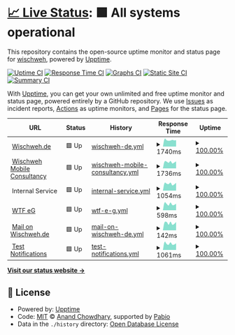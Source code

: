 # [📈 Live Status](https://wischweh.github.io/upptime): <!--live status--> **🟩 All systems operational**

This repository contains the open-source uptime monitor and status page for [wischweh](www.mobile-consultancy.de), powered by [Upptime](https://github.com/upptime/upptime).

[![Uptime CI](https://github.com/wischweh/upptime/workflows/Uptime%20CI/badge.svg)](https://github.com/wischweh/upptime/actions?query=workflow%3A%22Uptime+CI%22)
[![Response Time CI](https://github.com/wischweh/upptime/workflows/Response%20Time%20CI/badge.svg)](https://github.com/wischweh/upptime/actions?query=workflow%3A%22Response+Time+CI%22)
[![Graphs CI](https://github.com/wischweh/upptime/workflows/Graphs%20CI/badge.svg)](https://github.com/wischweh/upptime/actions?query=workflow%3A%22Graphs+CI%22)
[![Static Site CI](https://github.com/wischweh/upptime/workflows/Static%20Site%20CI/badge.svg)](https://github.com/wischweh/upptime/actions?query=workflow%3A%22Static+Site+CI%22)
[![Summary CI](https://github.com/wischweh/upptime/workflows/Summary%20CI/badge.svg)](https://github.com/wischweh/upptime/actions?query=workflow%3A%22Summary+CI%22)

With [Upptime](https://upptime.js.org), you can get your own unlimited and free uptime monitor and status page, powered entirely by a GitHub repository. We use [Issues](https://github.com/wischweh/upptime/issues) as incident reports, [Actions](https://github.com/wischweh/upptime/actions) as uptime monitors, and [Pages](https://wischweh.github.io/upptime) for the status page.

<!--start: status pages-->
<!-- This summary is generated by Upptime (https://github.com/upptime/upptime) -->
<!-- Do not edit this manually, your changes will be overwritten -->
<!-- prettier-ignore -->
| URL | Status | History | Response Time | Uptime |
| --- | ------ | ------- | ------------- | ------ |
| <img alt="" src="https://icons.duckduckgo.com/ip3/www.wischweh.de.ico" height="13"> [Wischweh.de](https://www.wischweh.de) | 🟩 Up | [wischweh-de.yml](https://github.com/wischweh/upptime-monitoring-wischweh.de/commits/HEAD/history/wischweh-de.yml) | <details><summary><img alt="Response time graph" src="./graphs/wischweh-de/response-time-week.png" height="20"> 1740ms</summary><br><a href="https://wischweh.github.io/upptime-monitoring-wischweh.de/history/wischweh-de"><img alt="Response time 1621" src="https://img.shields.io/endpoint?url=https%3A%2F%2Fraw.githubusercontent.com%2Fwischweh%2Fupptime-monitoring-wischweh.de%2FHEAD%2Fapi%2Fwischweh-de%2Fresponse-time.json"></a><br><a href="https://wischweh.github.io/upptime-monitoring-wischweh.de/history/wischweh-de"><img alt="24-hour response time 1619" src="https://img.shields.io/endpoint?url=https%3A%2F%2Fraw.githubusercontent.com%2Fwischweh%2Fupptime-monitoring-wischweh.de%2FHEAD%2Fapi%2Fwischweh-de%2Fresponse-time-day.json"></a><br><a href="https://wischweh.github.io/upptime-monitoring-wischweh.de/history/wischweh-de"><img alt="7-day response time 1740" src="https://img.shields.io/endpoint?url=https%3A%2F%2Fraw.githubusercontent.com%2Fwischweh%2Fupptime-monitoring-wischweh.de%2FHEAD%2Fapi%2Fwischweh-de%2Fresponse-time-week.json"></a><br><a href="https://wischweh.github.io/upptime-monitoring-wischweh.de/history/wischweh-de"><img alt="30-day response time 1661" src="https://img.shields.io/endpoint?url=https%3A%2F%2Fraw.githubusercontent.com%2Fwischweh%2Fupptime-monitoring-wischweh.de%2FHEAD%2Fapi%2Fwischweh-de%2Fresponse-time-month.json"></a><br><a href="https://wischweh.github.io/upptime-monitoring-wischweh.de/history/wischweh-de"><img alt="1-year response time 1621" src="https://img.shields.io/endpoint?url=https%3A%2F%2Fraw.githubusercontent.com%2Fwischweh%2Fupptime-monitoring-wischweh.de%2FHEAD%2Fapi%2Fwischweh-de%2Fresponse-time-year.json"></a></details> | <details><summary><a href="https://wischweh.github.io/upptime-monitoring-wischweh.de/history/wischweh-de">100.00%</a></summary><a href="https://wischweh.github.io/upptime-monitoring-wischweh.de/history/wischweh-de"><img alt="All-time uptime 100.00%" src="https://img.shields.io/endpoint?url=https%3A%2F%2Fraw.githubusercontent.com%2Fwischweh%2Fupptime-monitoring-wischweh.de%2FHEAD%2Fapi%2Fwischweh-de%2Fuptime.json"></a><br><a href="https://wischweh.github.io/upptime-monitoring-wischweh.de/history/wischweh-de"><img alt="24-hour uptime 100.00%" src="https://img.shields.io/endpoint?url=https%3A%2F%2Fraw.githubusercontent.com%2Fwischweh%2Fupptime-monitoring-wischweh.de%2FHEAD%2Fapi%2Fwischweh-de%2Fuptime-day.json"></a><br><a href="https://wischweh.github.io/upptime-monitoring-wischweh.de/history/wischweh-de"><img alt="7-day uptime 100.00%" src="https://img.shields.io/endpoint?url=https%3A%2F%2Fraw.githubusercontent.com%2Fwischweh%2Fupptime-monitoring-wischweh.de%2FHEAD%2Fapi%2Fwischweh-de%2Fuptime-week.json"></a><br><a href="https://wischweh.github.io/upptime-monitoring-wischweh.de/history/wischweh-de"><img alt="30-day uptime 100.00%" src="https://img.shields.io/endpoint?url=https%3A%2F%2Fraw.githubusercontent.com%2Fwischweh%2Fupptime-monitoring-wischweh.de%2FHEAD%2Fapi%2Fwischweh-de%2Fuptime-month.json"></a><br><a href="https://wischweh.github.io/upptime-monitoring-wischweh.de/history/wischweh-de"><img alt="1-year uptime 100.00%" src="https://img.shields.io/endpoint?url=https%3A%2F%2Fraw.githubusercontent.com%2Fwischweh%2Fupptime-monitoring-wischweh.de%2FHEAD%2Fapi%2Fwischweh-de%2Fuptime-year.json"></a></details>
| <img alt="" src="https://icons.duckduckgo.com/ip3/www.mobile-consultancy.de.ico" height="13"> [Wischweh Mobile Consultancy](https://www.mobile-consultancy.de) | 🟩 Up | [wischweh-mobile-consultancy.yml](https://github.com/wischweh/upptime-monitoring-wischweh.de/commits/HEAD/history/wischweh-mobile-consultancy.yml) | <details><summary><img alt="Response time graph" src="./graphs/wischweh-mobile-consultancy/response-time-week.png" height="20"> 1736ms</summary><br><a href="https://wischweh.github.io/upptime-monitoring-wischweh.de/history/wischweh-mobile-consultancy"><img alt="Response time 1603" src="https://img.shields.io/endpoint?url=https%3A%2F%2Fraw.githubusercontent.com%2Fwischweh%2Fupptime-monitoring-wischweh.de%2FHEAD%2Fapi%2Fwischweh-mobile-consultancy%2Fresponse-time.json"></a><br><a href="https://wischweh.github.io/upptime-monitoring-wischweh.de/history/wischweh-mobile-consultancy"><img alt="24-hour response time 1611" src="https://img.shields.io/endpoint?url=https%3A%2F%2Fraw.githubusercontent.com%2Fwischweh%2Fupptime-monitoring-wischweh.de%2FHEAD%2Fapi%2Fwischweh-mobile-consultancy%2Fresponse-time-day.json"></a><br><a href="https://wischweh.github.io/upptime-monitoring-wischweh.de/history/wischweh-mobile-consultancy"><img alt="7-day response time 1736" src="https://img.shields.io/endpoint?url=https%3A%2F%2Fraw.githubusercontent.com%2Fwischweh%2Fupptime-monitoring-wischweh.de%2FHEAD%2Fapi%2Fwischweh-mobile-consultancy%2Fresponse-time-week.json"></a><br><a href="https://wischweh.github.io/upptime-monitoring-wischweh.de/history/wischweh-mobile-consultancy"><img alt="30-day response time 1653" src="https://img.shields.io/endpoint?url=https%3A%2F%2Fraw.githubusercontent.com%2Fwischweh%2Fupptime-monitoring-wischweh.de%2FHEAD%2Fapi%2Fwischweh-mobile-consultancy%2Fresponse-time-month.json"></a><br><a href="https://wischweh.github.io/upptime-monitoring-wischweh.de/history/wischweh-mobile-consultancy"><img alt="1-year response time 1603" src="https://img.shields.io/endpoint?url=https%3A%2F%2Fraw.githubusercontent.com%2Fwischweh%2Fupptime-monitoring-wischweh.de%2FHEAD%2Fapi%2Fwischweh-mobile-consultancy%2Fresponse-time-year.json"></a></details> | <details><summary><a href="https://wischweh.github.io/upptime-monitoring-wischweh.de/history/wischweh-mobile-consultancy">100.00%</a></summary><a href="https://wischweh.github.io/upptime-monitoring-wischweh.de/history/wischweh-mobile-consultancy"><img alt="All-time uptime 99.97%" src="https://img.shields.io/endpoint?url=https%3A%2F%2Fraw.githubusercontent.com%2Fwischweh%2Fupptime-monitoring-wischweh.de%2FHEAD%2Fapi%2Fwischweh-mobile-consultancy%2Fuptime.json"></a><br><a href="https://wischweh.github.io/upptime-monitoring-wischweh.de/history/wischweh-mobile-consultancy"><img alt="24-hour uptime 100.00%" src="https://img.shields.io/endpoint?url=https%3A%2F%2Fraw.githubusercontent.com%2Fwischweh%2Fupptime-monitoring-wischweh.de%2FHEAD%2Fapi%2Fwischweh-mobile-consultancy%2Fuptime-day.json"></a><br><a href="https://wischweh.github.io/upptime-monitoring-wischweh.de/history/wischweh-mobile-consultancy"><img alt="7-day uptime 100.00%" src="https://img.shields.io/endpoint?url=https%3A%2F%2Fraw.githubusercontent.com%2Fwischweh%2Fupptime-monitoring-wischweh.de%2FHEAD%2Fapi%2Fwischweh-mobile-consultancy%2Fuptime-week.json"></a><br><a href="https://wischweh.github.io/upptime-monitoring-wischweh.de/history/wischweh-mobile-consultancy"><img alt="30-day uptime 100.00%" src="https://img.shields.io/endpoint?url=https%3A%2F%2Fraw.githubusercontent.com%2Fwischweh%2Fupptime-monitoring-wischweh.de%2FHEAD%2Fapi%2Fwischweh-mobile-consultancy%2Fuptime-month.json"></a><br><a href="https://wischweh.github.io/upptime-monitoring-wischweh.de/history/wischweh-mobile-consultancy"><img alt="1-year uptime 99.97%" src="https://img.shields.io/endpoint?url=https%3A%2F%2Fraw.githubusercontent.com%2Fwischweh%2Fupptime-monitoring-wischweh.de%2FHEAD%2Fapi%2Fwischweh-mobile-consultancy%2Fuptime-year.json"></a></details>
| <img alt="" src="https://icons.duckduckgo.com/ip3/null.ico" height="13"> Internal Service | 🟩 Up | [internal-service.yml](https://github.com/wischweh/upptime-monitoring-wischweh.de/commits/HEAD/history/internal-service.yml) | <details><summary><img alt="Response time graph" src="./graphs/internal-service/response-time-week.png" height="20"> 1054ms</summary><br><a href="https://wischweh.github.io/upptime-monitoring-wischweh.de/history/internal-service"><img alt="Response time 1059" src="https://img.shields.io/endpoint?url=https%3A%2F%2Fraw.githubusercontent.com%2Fwischweh%2Fupptime-monitoring-wischweh.de%2FHEAD%2Fapi%2Finternal-service%2Fresponse-time.json"></a><br><a href="https://wischweh.github.io/upptime-monitoring-wischweh.de/history/internal-service"><img alt="24-hour response time 950" src="https://img.shields.io/endpoint?url=https%3A%2F%2Fraw.githubusercontent.com%2Fwischweh%2Fupptime-monitoring-wischweh.de%2FHEAD%2Fapi%2Finternal-service%2Fresponse-time-day.json"></a><br><a href="https://wischweh.github.io/upptime-monitoring-wischweh.de/history/internal-service"><img alt="7-day response time 1054" src="https://img.shields.io/endpoint?url=https%3A%2F%2Fraw.githubusercontent.com%2Fwischweh%2Fupptime-monitoring-wischweh.de%2FHEAD%2Fapi%2Finternal-service%2Fresponse-time-week.json"></a><br><a href="https://wischweh.github.io/upptime-monitoring-wischweh.de/history/internal-service"><img alt="30-day response time 1070" src="https://img.shields.io/endpoint?url=https%3A%2F%2Fraw.githubusercontent.com%2Fwischweh%2Fupptime-monitoring-wischweh.de%2FHEAD%2Fapi%2Finternal-service%2Fresponse-time-month.json"></a><br><a href="https://wischweh.github.io/upptime-monitoring-wischweh.de/history/internal-service"><img alt="1-year response time 1059" src="https://img.shields.io/endpoint?url=https%3A%2F%2Fraw.githubusercontent.com%2Fwischweh%2Fupptime-monitoring-wischweh.de%2FHEAD%2Fapi%2Finternal-service%2Fresponse-time-year.json"></a></details> | <details><summary><a href="https://wischweh.github.io/upptime-monitoring-wischweh.de/history/internal-service">100.00%</a></summary><a href="https://wischweh.github.io/upptime-monitoring-wischweh.de/history/internal-service"><img alt="All-time uptime 100.00%" src="https://img.shields.io/endpoint?url=https%3A%2F%2Fraw.githubusercontent.com%2Fwischweh%2Fupptime-monitoring-wischweh.de%2FHEAD%2Fapi%2Finternal-service%2Fuptime.json"></a><br><a href="https://wischweh.github.io/upptime-monitoring-wischweh.de/history/internal-service"><img alt="24-hour uptime 100.00%" src="https://img.shields.io/endpoint?url=https%3A%2F%2Fraw.githubusercontent.com%2Fwischweh%2Fupptime-monitoring-wischweh.de%2FHEAD%2Fapi%2Finternal-service%2Fuptime-day.json"></a><br><a href="https://wischweh.github.io/upptime-monitoring-wischweh.de/history/internal-service"><img alt="7-day uptime 100.00%" src="https://img.shields.io/endpoint?url=https%3A%2F%2Fraw.githubusercontent.com%2Fwischweh%2Fupptime-monitoring-wischweh.de%2FHEAD%2Fapi%2Finternal-service%2Fuptime-week.json"></a><br><a href="https://wischweh.github.io/upptime-monitoring-wischweh.de/history/internal-service"><img alt="30-day uptime 100.00%" src="https://img.shields.io/endpoint?url=https%3A%2F%2Fraw.githubusercontent.com%2Fwischweh%2Fupptime-monitoring-wischweh.de%2FHEAD%2Fapi%2Finternal-service%2Fuptime-month.json"></a><br><a href="https://wischweh.github.io/upptime-monitoring-wischweh.de/history/internal-service"><img alt="1-year uptime 100.00%" src="https://img.shields.io/endpoint?url=https%3A%2F%2Fraw.githubusercontent.com%2Fwischweh%2Fupptime-monitoring-wischweh.de%2FHEAD%2Fapi%2Finternal-service%2Fuptime-year.json"></a></details>
| <img alt="" src="https://icons.duckduckgo.com/ip3/wtf-eg.de.ico" height="13"> [WTF eG](https://wtf-eg.de) | 🟩 Up | [wtf-e-g.yml](https://github.com/wischweh/upptime-monitoring-wischweh.de/commits/HEAD/history/wtf-e-g.yml) | <details><summary><img alt="Response time graph" src="./graphs/wtf-e-g/response-time-week.png" height="20"> 598ms</summary><br><a href="https://wischweh.github.io/upptime-monitoring-wischweh.de/history/wtf-e-g"><img alt="Response time 588" src="https://img.shields.io/endpoint?url=https%3A%2F%2Fraw.githubusercontent.com%2Fwischweh%2Fupptime-monitoring-wischweh.de%2FHEAD%2Fapi%2Fwtf-e-g%2Fresponse-time.json"></a><br><a href="https://wischweh.github.io/upptime-monitoring-wischweh.de/history/wtf-e-g"><img alt="24-hour response time 561" src="https://img.shields.io/endpoint?url=https%3A%2F%2Fraw.githubusercontent.com%2Fwischweh%2Fupptime-monitoring-wischweh.de%2FHEAD%2Fapi%2Fwtf-e-g%2Fresponse-time-day.json"></a><br><a href="https://wischweh.github.io/upptime-monitoring-wischweh.de/history/wtf-e-g"><img alt="7-day response time 598" src="https://img.shields.io/endpoint?url=https%3A%2F%2Fraw.githubusercontent.com%2Fwischweh%2Fupptime-monitoring-wischweh.de%2FHEAD%2Fapi%2Fwtf-e-g%2Fresponse-time-week.json"></a><br><a href="https://wischweh.github.io/upptime-monitoring-wischweh.de/history/wtf-e-g"><img alt="30-day response time 606" src="https://img.shields.io/endpoint?url=https%3A%2F%2Fraw.githubusercontent.com%2Fwischweh%2Fupptime-monitoring-wischweh.de%2FHEAD%2Fapi%2Fwtf-e-g%2Fresponse-time-month.json"></a><br><a href="https://wischweh.github.io/upptime-monitoring-wischweh.de/history/wtf-e-g"><img alt="1-year response time 588" src="https://img.shields.io/endpoint?url=https%3A%2F%2Fraw.githubusercontent.com%2Fwischweh%2Fupptime-monitoring-wischweh.de%2FHEAD%2Fapi%2Fwtf-e-g%2Fresponse-time-year.json"></a></details> | <details><summary><a href="https://wischweh.github.io/upptime-monitoring-wischweh.de/history/wtf-e-g">100.00%</a></summary><a href="https://wischweh.github.io/upptime-monitoring-wischweh.de/history/wtf-e-g"><img alt="All-time uptime 100.00%" src="https://img.shields.io/endpoint?url=https%3A%2F%2Fraw.githubusercontent.com%2Fwischweh%2Fupptime-monitoring-wischweh.de%2FHEAD%2Fapi%2Fwtf-e-g%2Fuptime.json"></a><br><a href="https://wischweh.github.io/upptime-monitoring-wischweh.de/history/wtf-e-g"><img alt="24-hour uptime 100.00%" src="https://img.shields.io/endpoint?url=https%3A%2F%2Fraw.githubusercontent.com%2Fwischweh%2Fupptime-monitoring-wischweh.de%2FHEAD%2Fapi%2Fwtf-e-g%2Fuptime-day.json"></a><br><a href="https://wischweh.github.io/upptime-monitoring-wischweh.de/history/wtf-e-g"><img alt="7-day uptime 100.00%" src="https://img.shields.io/endpoint?url=https%3A%2F%2Fraw.githubusercontent.com%2Fwischweh%2Fupptime-monitoring-wischweh.de%2FHEAD%2Fapi%2Fwtf-e-g%2Fuptime-week.json"></a><br><a href="https://wischweh.github.io/upptime-monitoring-wischweh.de/history/wtf-e-g"><img alt="30-day uptime 100.00%" src="https://img.shields.io/endpoint?url=https%3A%2F%2Fraw.githubusercontent.com%2Fwischweh%2Fupptime-monitoring-wischweh.de%2FHEAD%2Fapi%2Fwtf-e-g%2Fuptime-month.json"></a><br><a href="https://wischweh.github.io/upptime-monitoring-wischweh.de/history/wtf-e-g"><img alt="1-year uptime 100.00%" src="https://img.shields.io/endpoint?url=https%3A%2F%2Fraw.githubusercontent.com%2Fwischweh%2Fupptime-monitoring-wischweh.de%2FHEAD%2Fapi%2Fwtf-e-g%2Fuptime-year.json"></a></details>
| <img alt="" src="https://icons.duckduckgo.com/ip3/null.ico" height="13"> [Mail on Wischweh.de](wischweh.de) | 🟩 Up | [mail-on-wischweh-de.yml](https://github.com/wischweh/upptime-monitoring-wischweh.de/commits/HEAD/history/mail-on-wischweh-de.yml) | <details><summary><img alt="Response time graph" src="./graphs/mail-on-wischweh-de/response-time-week.png" height="20"> 142ms</summary><br><a href="https://wischweh.github.io/upptime-monitoring-wischweh.de/history/mail-on-wischweh-de"><img alt="Response time 143" src="https://img.shields.io/endpoint?url=https%3A%2F%2Fraw.githubusercontent.com%2Fwischweh%2Fupptime-monitoring-wischweh.de%2FHEAD%2Fapi%2Fmail-on-wischweh-de%2Fresponse-time.json"></a><br><a href="https://wischweh.github.io/upptime-monitoring-wischweh.de/history/mail-on-wischweh-de"><img alt="24-hour response time 129" src="https://img.shields.io/endpoint?url=https%3A%2F%2Fraw.githubusercontent.com%2Fwischweh%2Fupptime-monitoring-wischweh.de%2FHEAD%2Fapi%2Fmail-on-wischweh-de%2Fresponse-time-day.json"></a><br><a href="https://wischweh.github.io/upptime-monitoring-wischweh.de/history/mail-on-wischweh-de"><img alt="7-day response time 142" src="https://img.shields.io/endpoint?url=https%3A%2F%2Fraw.githubusercontent.com%2Fwischweh%2Fupptime-monitoring-wischweh.de%2FHEAD%2Fapi%2Fmail-on-wischweh-de%2Fresponse-time-week.json"></a><br><a href="https://wischweh.github.io/upptime-monitoring-wischweh.de/history/mail-on-wischweh-de"><img alt="30-day response time 147" src="https://img.shields.io/endpoint?url=https%3A%2F%2Fraw.githubusercontent.com%2Fwischweh%2Fupptime-monitoring-wischweh.de%2FHEAD%2Fapi%2Fmail-on-wischweh-de%2Fresponse-time-month.json"></a><br><a href="https://wischweh.github.io/upptime-monitoring-wischweh.de/history/mail-on-wischweh-de"><img alt="1-year response time 143" src="https://img.shields.io/endpoint?url=https%3A%2F%2Fraw.githubusercontent.com%2Fwischweh%2Fupptime-monitoring-wischweh.de%2FHEAD%2Fapi%2Fmail-on-wischweh-de%2Fresponse-time-year.json"></a></details> | <details><summary><a href="https://wischweh.github.io/upptime-monitoring-wischweh.de/history/mail-on-wischweh-de">100.00%</a></summary><a href="https://wischweh.github.io/upptime-monitoring-wischweh.de/history/mail-on-wischweh-de"><img alt="All-time uptime 100.00%" src="https://img.shields.io/endpoint?url=https%3A%2F%2Fraw.githubusercontent.com%2Fwischweh%2Fupptime-monitoring-wischweh.de%2FHEAD%2Fapi%2Fmail-on-wischweh-de%2Fuptime.json"></a><br><a href="https://wischweh.github.io/upptime-monitoring-wischweh.de/history/mail-on-wischweh-de"><img alt="24-hour uptime 100.00%" src="https://img.shields.io/endpoint?url=https%3A%2F%2Fraw.githubusercontent.com%2Fwischweh%2Fupptime-monitoring-wischweh.de%2FHEAD%2Fapi%2Fmail-on-wischweh-de%2Fuptime-day.json"></a><br><a href="https://wischweh.github.io/upptime-monitoring-wischweh.de/history/mail-on-wischweh-de"><img alt="7-day uptime 100.00%" src="https://img.shields.io/endpoint?url=https%3A%2F%2Fraw.githubusercontent.com%2Fwischweh%2Fupptime-monitoring-wischweh.de%2FHEAD%2Fapi%2Fmail-on-wischweh-de%2Fuptime-week.json"></a><br><a href="https://wischweh.github.io/upptime-monitoring-wischweh.de/history/mail-on-wischweh-de"><img alt="30-day uptime 100.00%" src="https://img.shields.io/endpoint?url=https%3A%2F%2Fraw.githubusercontent.com%2Fwischweh%2Fupptime-monitoring-wischweh.de%2FHEAD%2Fapi%2Fmail-on-wischweh-de%2Fuptime-month.json"></a><br><a href="https://wischweh.github.io/upptime-monitoring-wischweh.de/history/mail-on-wischweh-de"><img alt="1-year uptime 100.00%" src="https://img.shields.io/endpoint?url=https%3A%2F%2Fraw.githubusercontent.com%2Fwischweh%2Fupptime-monitoring-wischweh.de%2FHEAD%2Fapi%2Fmail-on-wischweh-de%2Fuptime-year.json"></a></details>
| <img alt="" src="https://icons.duckduckgo.com/ip3/b0rken.wischweh.de.ico" height="13"> [Test Notifications](http://b0rken.wischweh.de) | 🟩 Up | [test-notifications.yml](https://github.com/wischweh/upptime-monitoring-wischweh.de/commits/HEAD/history/test-notifications.yml) | <details><summary><img alt="Response time graph" src="./graphs/test-notifications/response-time-week.png" height="20"> 1061ms</summary><br><a href="https://wischweh.github.io/upptime-monitoring-wischweh.de/history/test-notifications"><img alt="Response time 942" src="https://img.shields.io/endpoint?url=https%3A%2F%2Fraw.githubusercontent.com%2Fwischweh%2Fupptime-monitoring-wischweh.de%2FHEAD%2Fapi%2Ftest-notifications%2Fresponse-time.json"></a><br><a href="https://wischweh.github.io/upptime-monitoring-wischweh.de/history/test-notifications"><img alt="24-hour response time 973" src="https://img.shields.io/endpoint?url=https%3A%2F%2Fraw.githubusercontent.com%2Fwischweh%2Fupptime-monitoring-wischweh.de%2FHEAD%2Fapi%2Ftest-notifications%2Fresponse-time-day.json"></a><br><a href="https://wischweh.github.io/upptime-monitoring-wischweh.de/history/test-notifications"><img alt="7-day response time 1061" src="https://img.shields.io/endpoint?url=https%3A%2F%2Fraw.githubusercontent.com%2Fwischweh%2Fupptime-monitoring-wischweh.de%2FHEAD%2Fapi%2Ftest-notifications%2Fresponse-time-week.json"></a><br><a href="https://wischweh.github.io/upptime-monitoring-wischweh.de/history/test-notifications"><img alt="30-day response time 1118" src="https://img.shields.io/endpoint?url=https%3A%2F%2Fraw.githubusercontent.com%2Fwischweh%2Fupptime-monitoring-wischweh.de%2FHEAD%2Fapi%2Ftest-notifications%2Fresponse-time-month.json"></a><br><a href="https://wischweh.github.io/upptime-monitoring-wischweh.de/history/test-notifications"><img alt="1-year response time 942" src="https://img.shields.io/endpoint?url=https%3A%2F%2Fraw.githubusercontent.com%2Fwischweh%2Fupptime-monitoring-wischweh.de%2FHEAD%2Fapi%2Ftest-notifications%2Fresponse-time-year.json"></a></details> | <details><summary><a href="https://wischweh.github.io/upptime-monitoring-wischweh.de/history/test-notifications">100.00%</a></summary><a href="https://wischweh.github.io/upptime-monitoring-wischweh.de/history/test-notifications"><img alt="All-time uptime 97.29%" src="https://img.shields.io/endpoint?url=https%3A%2F%2Fraw.githubusercontent.com%2Fwischweh%2Fupptime-monitoring-wischweh.de%2FHEAD%2Fapi%2Ftest-notifications%2Fuptime.json"></a><br><a href="https://wischweh.github.io/upptime-monitoring-wischweh.de/history/test-notifications"><img alt="24-hour uptime 100.00%" src="https://img.shields.io/endpoint?url=https%3A%2F%2Fraw.githubusercontent.com%2Fwischweh%2Fupptime-monitoring-wischweh.de%2FHEAD%2Fapi%2Ftest-notifications%2Fuptime-day.json"></a><br><a href="https://wischweh.github.io/upptime-monitoring-wischweh.de/history/test-notifications"><img alt="7-day uptime 100.00%" src="https://img.shields.io/endpoint?url=https%3A%2F%2Fraw.githubusercontent.com%2Fwischweh%2Fupptime-monitoring-wischweh.de%2FHEAD%2Fapi%2Ftest-notifications%2Fuptime-week.json"></a><br><a href="https://wischweh.github.io/upptime-monitoring-wischweh.de/history/test-notifications"><img alt="30-day uptime 100.00%" src="https://img.shields.io/endpoint?url=https%3A%2F%2Fraw.githubusercontent.com%2Fwischweh%2Fupptime-monitoring-wischweh.de%2FHEAD%2Fapi%2Ftest-notifications%2Fuptime-month.json"></a><br><a href="https://wischweh.github.io/upptime-monitoring-wischweh.de/history/test-notifications"><img alt="1-year uptime 97.29%" src="https://img.shields.io/endpoint?url=https%3A%2F%2Fraw.githubusercontent.com%2Fwischweh%2Fupptime-monitoring-wischweh.de%2FHEAD%2Fapi%2Ftest-notifications%2Fuptime-year.json"></a></details>

<!--end: status pages-->

[**Visit our status website →**](https://wischweh.github.io/upptime-monitoring-wischweh.de/)

## 📄 License

- Powered by: [Upptime](https://github.com/upptime/upptime)
- Code: [MIT](./LICENSE) © [Anand Chowdhary](https://anandchowdhary.com), supported by [Pabio](https://pabio.com)
- Data in the `./history` directory: [Open Database License](https://opendatacommons.org/licenses/odbl/1-0/)
